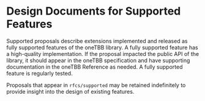 # Design Documents for Supported Features

Supported proposals describe extensions implemented and
released as fully supported features of the oneTBB library. A fully supported
feature has a high-quality implementation. If the proposal impacted the
public API of the library, it should appear in the oneTBB specification and
have supporting documentation in the oneTBB Reference as needed. A fully 
supported feature is regularly tested.

Proposals that appear in `rfcs/supported` may be retained indefinitely to
provide insight into the design of existing features.
